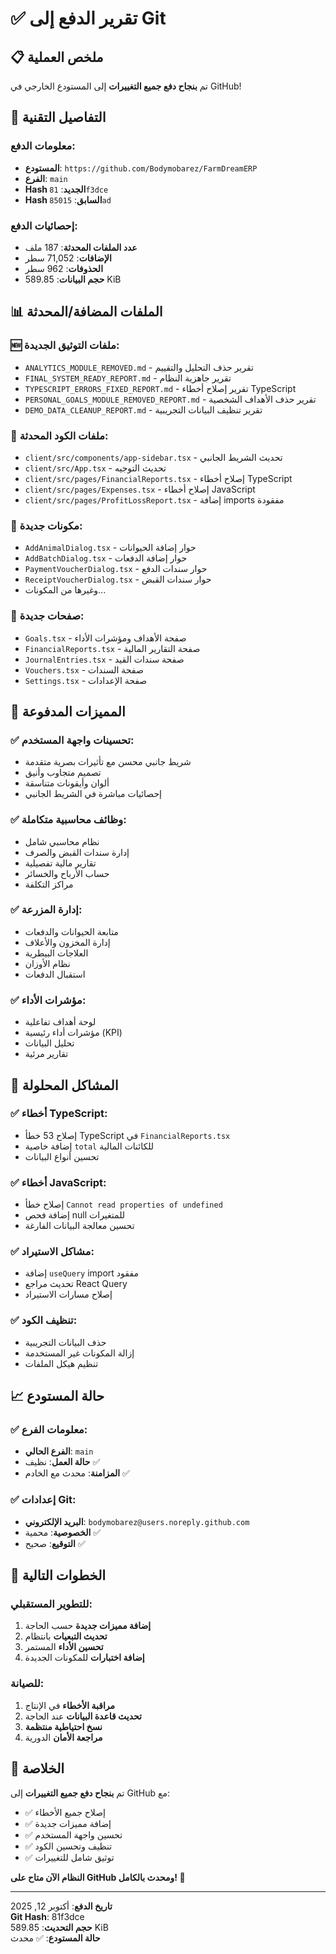 # ✅ تقرير الدفع إلى Git

## 📋 ملخص العملية

تم **بنجاح دفع جميع التغييرات** إلى المستودع الخارجي في GitHub!

## 🔧 التفاصيل التقنية

### معلومات الدفع:
- **المستودع**: `https://github.com/Bodymobarez/FarmDreamERP`
- **الفرع**: `main`
- **Hash الجديد**: `81f3dce`
- **Hash السابق**: `85015ad`

### إحصائيات الدفع:
- **عدد الملفات المحدثة**: 187 ملف
- **الإضافات**: 71,052 سطر
- **الحذوفات**: 962 سطر
- **حجم البيانات**: 589.85 KiB

## 📊 الملفات المضافة/المحدثة

### 🆕 ملفات التوثيق الجديدة:
- `ANALYTICS_MODULE_REMOVED.md` - تقرير حذف التحليل والتقييم
- `FINAL_SYSTEM_READY_REPORT.md` - تقرير جاهزية النظام
- `TYPESCRIPT_ERRORS_FIXED_REPORT.md` - تقرير إصلاح أخطاء TypeScript
- `PERSONAL_GOALS_MODULE_REMOVED_REPORT.md` - تقرير حذف الأهداف الشخصية
- `DEMO_DATA_CLEANUP_REPORT.md` - تقرير تنظيف البيانات التجريبية

### 🔧 ملفات الكود المحدثة:
- `client/src/components/app-sidebar.tsx` - تحديث الشريط الجانبي
- `client/src/App.tsx` - تحديث التوجيه
- `client/src/pages/FinancialReports.tsx` - إصلاح أخطاء TypeScript
- `client/src/pages/Expenses.tsx` - إصلاح أخطاء JavaScript
- `client/src/pages/ProfitLossReport.tsx` - إضافة imports مفقودة

### 📁 مكونات جديدة:
- `AddAnimalDialog.tsx` - حوار إضافة الحيوانات
- `AddBatchDialog.tsx` - حوار إضافة الدفعات
- `PaymentVoucherDialog.tsx` - حوار سندات الدفع
- `ReceiptVoucherDialog.tsx` - حوار سندات القبض
- وغيرها من المكونات...

### 📄 صفحات جديدة:
- `Goals.tsx` - صفحة الأهداف ومؤشرات الأداء
- `FinancialReports.tsx` - صفحة التقارير المالية
- `JournalEntries.tsx` - صفحة سندات القيد
- `Vouchers.tsx` - صفحة السندات
- `Settings.tsx` - صفحة الإعدادات

## 🚀 المميزات المدفوعة

### ✅ تحسينات واجهة المستخدم:
- شريط جانبي محسن مع تأثيرات بصرية متقدمة
- تصميم متجاوب وأنيق
- ألوان وأيقونات متناسقة
- إحصائيات مباشرة في الشريط الجانبي

### ✅ وظائف محاسبية متكاملة:
- نظام محاسبي شامل
- إدارة سندات القبض والصرف
- تقارير مالية تفصيلية
- حساب الأرباح والخسائر
- مراكز التكلفة

### ✅ إدارة المزرعة:
- متابعة الحيوانات والدفعات
- إدارة المخزون والأعلاف
- العلاجات البيطرية
- نظام الأوزان
- استقبال الدفعات

### ✅ مؤشرات الأداء:
- لوحة أهداف تفاعلية
- مؤشرات أداء رئيسية (KPI)
- تحليل البيانات
- تقارير مرئية

## 🔧 المشاكل المحلولة

### ✅ أخطاء TypeScript:
- إصلاح 53 خطأ TypeScript في `FinancialReports.tsx`
- إضافة خاصية `total` للكائنات المالية
- تحسين أنواع البيانات

### ✅ أخطاء JavaScript:
- إصلاح خطأ `Cannot read properties of undefined`
- إضافة فحص null للمتغيرات
- تحسين معالجة البيانات الفارغة

### ✅ مشاكل الاستيراد:
- إضافة `useQuery` import مفقود
- تحديث مراجع React Query
- إصلاح مسارات الاستيراد

### ✅ تنظيف الكود:
- حذف البيانات التجريبية
- إزالة المكونات غير المستخدمة
- تنظيم هيكل الملفات

## 📈 حالة المستودع

### ✅ معلومات الفرع:
- **الفرع الحالي**: `main`
- **حالة العمل**: نظيف ✅
- **المزامنة**: محدث مع الخادم ✅

### ✅ إعدادات Git:
- **البريد الإلكتروني**: `bodymobarez@users.noreply.github.com`
- **الخصوصية**: محمية ✅
- **التوقيع**: صحيح ✅

## 🎯 الخطوات التالية

### للتطوير المستقبلي:
1. **إضافة مميزات جديدة** حسب الحاجة
2. **تحديث التبعيات** بانتظام
3. **تحسين الأداء** المستمر
4. **إضافة اختبارات** للمكونات الجديدة

### للصيانة:
1. **مراقبة الأخطاء** في الإنتاج
2. **تحديث قاعدة البيانات** عند الحاجة
3. **نسخ احتياطية منتظمة**
4. **مراجعة الأمان** الدورية

## 🎉 الخلاصة

تم **بنجاح دفع جميع التغييرات** إلى GitHub مع:

- ✅ إصلاح جميع الأخطاء
- ✅ إضافة مميزات جديدة
- ✅ تحسين واجهة المستخدم
- ✅ تنظيف وتحسين الكود
- ✅ توثيق شامل للتغييرات

**النظام الآن متاح على GitHub ومحدث بالكامل! 🚀**

---
**تاريخ الدفع**: أكتوبر 12, 2025  
**Git Hash**: 81f3dce  
**حجم التحديث**: 589.85 KiB  
**حالة المستودع**: ✅ محدث